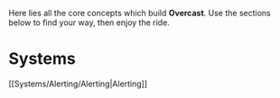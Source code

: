 Here lies all the core concepts which build **Overcast**. Use the sections below to find your way, then enjoy the ride.

# Systems
[[Systems/Alerting/Alerting|Alerting]]

